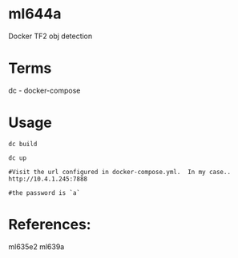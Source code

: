 
# ml644a

Docker TF2 obj detection

# Terms

dc - docker-compose

# Usage


```
dc build

dc up

#Visit the url configured in docker-compose.yml.  In my case.. http://10.4.1.245:7888

#the password is `a`

```



# References:

ml635e2 
ml639a

